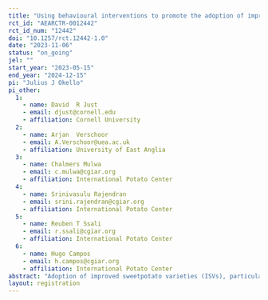 ```yaml
---
title: "Using behavioural interventions to promote the adoption of improved sweetpotato varieties in Uganda"
rct_id: "AEARCTR-0012442"
rct_id_num: "12442"
doi: "10.1257/rct.12442-1.0"
date: "2023-11-06"
status: "on_going"
jel: ""
start_year: "2023-05-15"
end_year: "2024-12-15"
pi: "Julius J Okello"
pi_other:
  1:
    - name: David  R Just
    - email: djust@cornell.edu
    - affiliation: Cornell University
  2:
    - name: Arjan  Verschoor
    - email: A.Verschoor@uea.ac.uk
    - affiliation: University of East Anglia
  3:
    - name: Chalmers Mulwa
    - email: c.mulwa@cgiar.org
    - affiliation: International Potato Center
  4:
    - name: Srinivasulu Rajendran
    - email: srini.rajendran@cgiar.org
    - affiliation: International Potato Center
  5:
    - name: Reuben T Ssali
    - email: r.ssali@cgiar.org
    - affiliation: International Potato Center
  6:
    - name: Hugo Campos
    - email: h.campos@cgiar.org
    - affiliation: International Potato Center
abstract: "Adoption of improved sweetpotato varieties (ISVs), particularly certified sweetpotato vines that are free from harmful pests and diseases, is disappointingly slow in sub-Saharan Africa. In Uganda, the national adoption of ISVs stands at 12% despite decades of investments in their promotion. The underlying factors could be many, including lack of awareness and knowledge about how to use the ISV, uncertainty about performance and quality attributes of ISVs, a preference for local disease and pest-infected varieties, and difficulty accessing the ISVs when needed. In recent years, researchers have explored the use of nudges to promote behavior change. In this study, we will piggyback on on-going RCT that tests the role behavioral interventions relating to nostalgia, loss aversion, and mobile phone-based text message reminders  in nudging farmers to shift from using local varieties to ISVs. In the current RCT, we specifically assess the role of providing a small seed pack or “trial pack” to farmers combined with consumer intervention in form cooking and tasting the roots of the ISVs in enhancing the adoption of improved varieties. We hypothesize that behavioral nudges combined with these second-round interventions will motivate farmers to shift from using low-yielding disease and pest-infected varieties to purchased ISVs by purchasing the latter from a designated salespoints conveniently located in their neighborhoods. We also hypothesize that providing a trial pack and the consumer intervention lowers the uncertainty about agronomic performance and taste of improved varieties enhancing their adoption. To test these hypotheses, we will implement a cluster-randomized controlled trial (RCT) in Uganda involving 120 villages (clusters), with  960 households (i.e., 8 households/village) randomly selected for tracking the effects. The second round of interventions will be rolled out in the last season of the original nudge RCT that spans four consecutive sweetpotato growing seasons (i.e., two years). It will run for one year (two seasons) from June 2023 to June 2024 with baseline and end endline data collection in June-July 2023 and July 2024.  "
layout: registration
---
```


